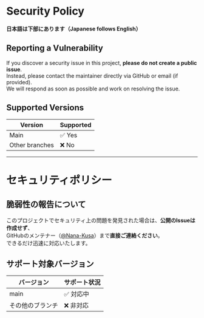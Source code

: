 # Security Policy

**日本語は下部にあります（Japanese follows English）**

## Reporting a Vulnerability

If you discover a security issue in this project, **please do not create a public issue**.  
Instead, please contact the maintainer directly via GitHub or email (if provided).  
We will respond as soon as possible and work on resolving the issue.

## Supported Versions

| Version | Supported |
|---------|-----------|
| Main    | ✅ Yes     |
| Other branches | ❌ No  |

---

# セキュリティポリシー

## 脆弱性の報告について

このプロジェクトでセキュリティ上の問題を発見された場合は、**公開のIssueは作成せず**、  
GitHubのメンテナー（[@Nana-Kusa](https://github.com/Nana-Kusa)）まで**直接ご連絡ください**。  
できるだけ迅速に対応いたします。

## サポート対象バージョン

| バージョン | サポート状況 |
|------------|----------------|
| main       | ✅ 対応中       |
| その他のブランチ | ❌ 非対応     |
